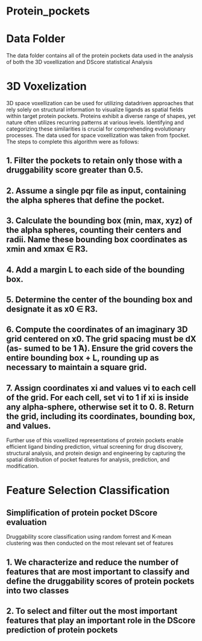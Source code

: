 # Protein_pockets

# Data Folder

The data folder contains all of the protein pockets data used in the analysis of both the 3D voxellization and DScore statistical Analysis

# 3D Voxelization

3D space voxellization can be used for utilizing datadriven approaches that rely solely on structural information to visualize ligands as spatial fields within target protein pockets. Proteins exhibit a diverse range of shapes, yet nature often utilizes recurring patterns at various levels. Identifying and categorizing these similarities is crucial for comprehending evolutionary processes. The data used for space voxellization was taken from fpocket. The steps to complete this algorithm were as follows: 

  ## 1. Filter the pockets to retain only those with a druggability score greater than 0.5. 
  ## 2. Assume a single pqr file as input, containing the alpha spheres that define the pocket. 
  ## 3. Calculate the bounding box (min, max, xyz) of the alpha spheres, counting their centers and radii. Name these bounding box coordinates as xmin and xmax ∈ R3. 
  ## 4. Add a margin L to each side of the bounding box. 
  ## 5. Determine the center of the bounding box and designate it as x0 ∈ R3. 
  ## 6. Compute the coordinates of an imaginary 3D grid centered on x0. The grid spacing must be dX (as- sumed to be 1  ̊A). Ensure the grid covers the entire bounding box + L, rounding up as necessary to maintain a square grid. 
  ## 7. Assign coordinates xi and values vi to each cell of the grid. For each cell, set vi to 1 if xi is inside any alpha-sphere, otherwise set it to 0. 8. Return the grid, including its coordinates, bounding box, and values. 
  
  Further use of this voxellized representations of protein pockets enable efficient ligand binding prediction, virtual screening for drug discovery, structural analysis, and protein design and engineering by capturing the spatial distribution of pocket features for analysis, prediction, and modification.

  # Feature Selection Classification

  ## Simplification of protein pocket DScore evaluation

  Druggability score classification using random forrest and K-mean clustering was then conducted on the most relevant set of features
  
  ## 1. We characterize and reduce the number of features that are most important to classify and define the druggability scores of protein pockets into two classes
  ## 2. To select and filter out the most important features that play an important role in the DScore prediction of protein pockets
